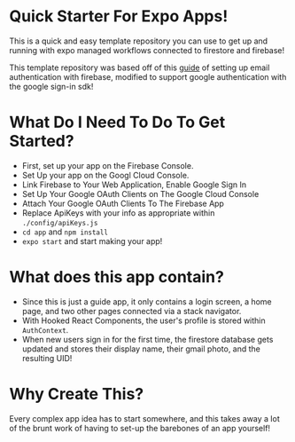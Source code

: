 # Quick Starter For Expo Apps!

This is a quick and easy template repository you can use to get up and running with expo managed workflows connected to firestore and firebase!

This template repository was based off of this [guide](https://blog.logrocket.com/how-to-set-up-email-authentication-with-react-native-react-navigation-and-firebase/) of setting up email authentication with firebase, modified to support google authentication with the google sign-in sdk!

# What Do I Need To Do To Get Started?

- First, set up your app on the Firebase Console.
- Set Up your app on the Googl Cloud Console.
- Link Firebase to Your Web Application, Enable Google Sign In
- Set Up Your Google OAuth Clients on The Google Cloud Console
- Attach Your Google OAuth Clients To The Firebase App
- Replace ApiKeys with your info as appropriate within `./config/apiKeys.js`
- `cd app` and `npm install`
- `expo start` and start making your app!

# What does this app contain?

- Since this is just a guide app, it only contains a login screen, a home page, and two other pages connected via a stack navigator.
- With Hooked React Components, the user's profile is stored within `AuthContext`.
- When new users sign in for the first time, the firestore database gets updated and stores their display name, their gmail photo, and the resulting UID!

# Why Create This?

Every complex app idea has to start somewhere, and this takes away a lot of the brunt work of having to set-up the barebones of an app yourself!
